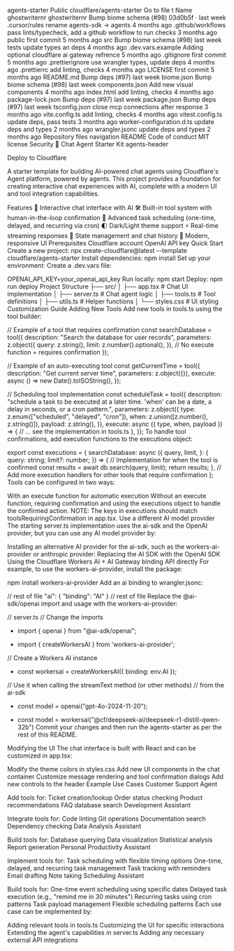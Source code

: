 agents-starter
Public
cloudflare/agents-starter
Go to file
t
Name		
ghostwriternr
ghostwriternr
Bump biome schema (#98)
03d0b5f
 · 
last week
.cursor/rules
rename agents-sdk -> agents
4 months ago
.github/workflows
pass lints/typecheck, add a github workflow to run checks
3 months ago
public
first commit
5 months ago
src
Bump biome schema (#98)
last week
tests
update types an deps
4 months ago
.dev.vars.example
Adding optional cloudflare ai gateway refrence
5 months ago
.gitignore
first commit
5 months ago
.prettierignore
use wrangler types, update deps
4 months ago
.prettierrc
add linting, checks
4 months ago
LICENSE
first commit
5 months ago
README.md
Bump deps (#97)
last week
biome.json
Bump biome schema (#98)
last week
components.json
Add new visual components
4 months ago
index.html
add linting, checks
4 months ago
package-lock.json
Bump deps (#97)
last week
package.json
Bump deps (#97)
last week
tsconfig.json
close mcp connections after response
3 months ago
vite.config.ts
add linting, checks
4 months ago
vitest.config.ts
update deps, pass tests
3 months ago
worker-configuration.d.ts
update deps and types
2 months ago
wrangler.jsonc
update deps and types
2 months ago
Repository files navigation
README
Code of conduct
MIT license
Security
🤖 Chat Agent Starter Kit
agents-header

Deploy to Cloudflare

A starter template for building AI-powered chat agents using Cloudflare's Agent platform, powered by agents. This project provides a foundation for creating interactive chat experiences with AI, complete with a modern UI and tool integration capabilities.

Features
💬 Interactive chat interface with AI
🛠️ Built-in tool system with human-in-the-loop confirmation
📅 Advanced task scheduling (one-time, delayed, and recurring via cron)
🌓 Dark/Light theme support
⚡️ Real-time streaming responses
🔄 State management and chat history
🎨 Modern, responsive UI
Prerequisites
Cloudflare account
OpenAI API key
Quick Start
Create a new project:
npx create-cloudflare@latest --template cloudflare/agents-starter
Install dependencies:
npm install
Set up your environment:
Create a .dev.vars file:

OPENAI_API_KEY=your_openai_api_key
Run locally:
npm start
Deploy:
npm run deploy
Project Structure
├── src/
│   ├── app.tsx        # Chat UI implementation
│   ├── server.ts      # Chat agent logic
│   ├── tools.ts       # Tool definitions
│   ├── utils.ts       # Helper functions
│   └── styles.css     # UI styling
Customization Guide
Adding New Tools
Add new tools in tools.ts using the tool builder:

// Example of a tool that requires confirmation
const searchDatabase = tool({
  description: "Search the database for user records",
  parameters: z.object({
    query: z.string(),
    limit: z.number().optional(),
  }),
  // No execute function = requires confirmation
});

// Example of an auto-executing tool
const getCurrentTime = tool({
  description: "Get current server time",
  parameters: z.object({}),
  execute: async () => new Date().toISOString(),
});

// Scheduling tool implementation
const scheduleTask = tool({
  description:
    "schedule a task to be executed at a later time. 'when' can be a date, a delay in seconds, or a cron pattern.",
  parameters: z.object({
    type: z.enum(["scheduled", "delayed", "cron"]),
    when: z.union([z.number(), z.string()]),
    payload: z.string(),
  }),
  execute: async ({ type, when, payload }) => {
    // ... see the implementation in tools.ts
  },
});
To handle tool confirmations, add execution functions to the executions object:

export const executions = {
  searchDatabase: async ({
    query,
    limit,
  }: {
    query: string;
    limit?: number;
  }) => {
    // Implementation for when the tool is confirmed
    const results = await db.search(query, limit);
    return results;
  },
  // Add more execution handlers for other tools that require confirmation
};
Tools can be configured in two ways:

With an execute function for automatic execution
Without an execute function, requiring confirmation and using the executions object to handle the confirmed action. NOTE: The keys in executions should match toolsRequiringConfirmation in app.tsx.
Use a different AI model provider
The starting server.ts implementation uses the ai-sdk and the OpenAI provider, but you can use any AI model provider by:

Installing an alternative AI provider for the ai-sdk, such as the workers-ai-provider or anthropic provider:
Replacing the AI SDK with the OpenAI SDK
Using the Cloudflare Workers AI + AI Gateway binding API directly
For example, to use the workers-ai-provider, install the package:

npm install workers-ai-provider
Add an ai binding to wrangler.jsonc:

// rest of file
  "ai": {
    "binding": "AI"
  }
// rest of file
Replace the @ai-sdk/openai import and usage with the workers-ai-provider:

// server.ts
// Change the imports
- import { openai } from "@ai-sdk/openai";
+ import { createWorkersAI } from 'workers-ai-provider';

// Create a Workers AI instance
+ const workersai = createWorkersAI({ binding: env.AI });

// Use it when calling the streamText method (or other methods)
// from the ai-sdk
- const model = openai("gpt-4o-2024-11-20");
+ const model = workersai("@cf/deepseek-ai/deepseek-r1-distill-qwen-32b")
Commit your changes and then run the agents-starter as per the rest of this README.

Modifying the UI
The chat interface is built with React and can be customized in app.tsx:

Modify the theme colors in styles.css
Add new UI components in the chat container
Customize message rendering and tool confirmation dialogs
Add new controls to the header
Example Use Cases
Customer Support Agent

Add tools for:
Ticket creation/lookup
Order status checking
Product recommendations
FAQ database search
Development Assistant

Integrate tools for:
Code linting
Git operations
Documentation search
Dependency checking
Data Analysis Assistant

Build tools for:
Database querying
Data visualization
Statistical analysis
Report generation
Personal Productivity Assistant

Implement tools for:
Task scheduling with flexible timing options
One-time, delayed, and recurring task management
Task tracking with reminders
Email drafting
Note taking
Scheduling Assistant

Build tools for:
One-time event scheduling using specific dates
Delayed task execution (e.g., "remind me in 30 minutes")
Recurring tasks using cron patterns
Task payload management
Flexible scheduling patterns
Each use case can be implemented by:

Adding relevant tools in tools.ts
Customizing the UI for specific interactions
Extending the agent's capabilities in server.ts
Adding any necessary external API integrations